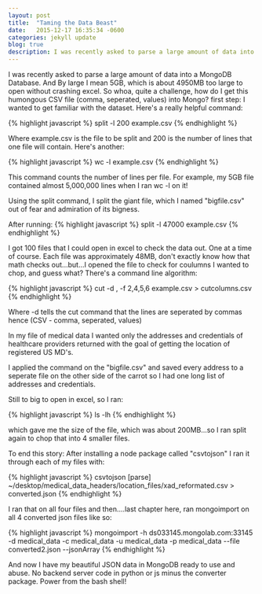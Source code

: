 ```yaml
---
layout: post
title:  "Taming the Data Beast"
date:   2015-12-17 16:35:34 -0600
categories: jekyll update
blog: true
description: I was recently asked to parse a large amount of data into a MongoDB Database. And By large I mean 5GB, which is about 4950MB too large to open without crashing excel...
---
```


I was recently asked to parse a large amount of data into a MongoDB Database. And By large I mean 5GB, which is about 4950MB too large to open without crashing excel. So whoa, quite a challenge, how do I get this humongous CSV file (comma, seperated, values) into Mongo? first step: I wanted to get familiar with the dataset. Here's a really helpful command:

{% highlight javascript %}
split -l 200 example.csv
{% endhighlight %}

Where example.csv is the file to be split and 200 is the number of lines that one file will contain. Here's another:

{% highlight javascript %}
wc -l example.csv
{% endhighlight %}

This command counts the number of lines per file. For example, my 5GB file contained almost 5,000,000 lines when I ran wc -l on it!

Using the split command, I split the giant file, which I named "bigfile.csv" out of fear and admiration of its bigness.

After running:
{% highlight javascript %}
split -l 47000 example.csv
{% endhighlight %}

I got 100 files that I could open in excel to check the data out. One at a time of course. Each file was approximately 48MB, don't exactly know how that math checks out...but...I opened the file to check for coulumns I wanted to chop, and guess what? There's a command line algorithm:

{% highlight javascript %}
cut -d , -f 2,4,5,6 example.csv > cutcolumns.csv
{% endhighlight %}

Where -d tells the cut command that the lines are seperated by commas hence (CSV - comma, seperated, values)

In my file of medical data I wanted only the addresses and credentials of healthcare providers returned with the goal of getting the location of registered US MD's.

I applied the command on the "bigfile.csv" and saved every address to a seperate file on the other side of the carrot so I had one long list of addresses and credentials.

Still to big to open in excel, so I ran:

{% highlight javascript %}
ls -lh
{% endhighlight %}

which gave me the size of the file, which was about 200MB...so I ran split again to chop that into 4 smaller files.

To end this story: After installing a node package called "csvtojson" I ran it through each of my files with:

{% highlight javascript %}
csvtojson [parse]  ~/desktop/medical_data_headers/location_files/xad_reformated.csv > converted.json
{% endhighlight %}

I ran that on all four files and then....last chapter here, ran mongoimport on all 4 converted json files like so:

{% highlight javascript %}
mongoimport -h ds033145.mongolab.com:33145 -d medical_data -c medical_data -u medical_data -p medical_data --file converted2.json --jsonArray
{% endhighlight %}

And now I have my beautiful JSON data in MongoDB ready to use and abuse. No backend server code in python or js minus the converter package. Power from the bash shell!